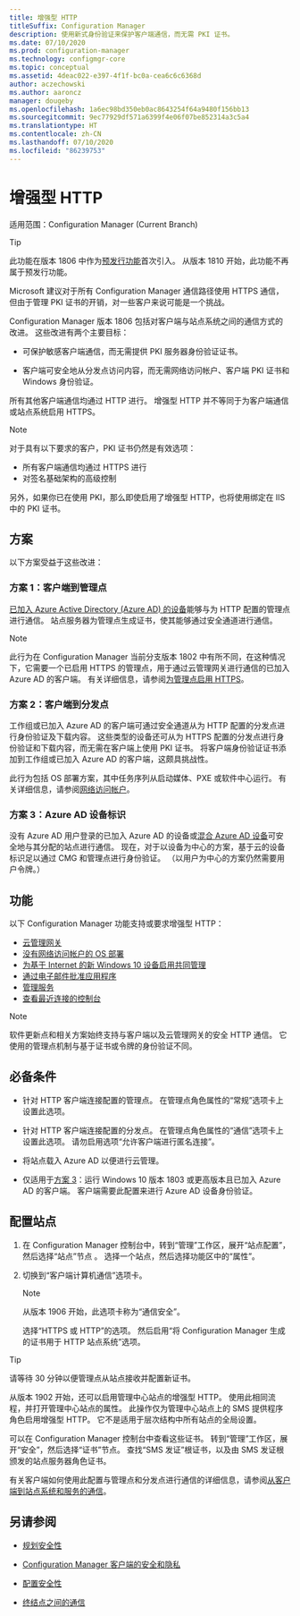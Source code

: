 ```yaml
---
title: 增强型 HTTP
titleSuffix: Configuration Manager
description: 使用新式身份验证来保护客户端通信，而无需 PKI 证书。
ms.date: 07/10/2020
ms.prod: configuration-manager
ms.technology: configmgr-core
ms.topic: conceptual
ms.assetid: 4deac022-e397-4f1f-bc0a-cea6c6c6368d
author: aczechowski
ms.author: aaroncz
manager: dougeby
ms.openlocfilehash: 1a6ec98bd350eb0ac8643254f64a9480f156bb13
ms.sourcegitcommit: 9ec77929df571a6399f4e06f07be852314a3c5a4
ms.translationtype: HT
ms.contentlocale: zh-CN
ms.lasthandoff: 07/10/2020
ms.locfileid: "86239753"
---
```

# <a name="enhanced-http"></a>增强型 HTTP

适用范围：Configuration Manager (Current Branch)

<!--1356889,1358460-->

> [!Tip]  
> 此功能在版本 1806 中作为[预发行功能](../../servers/manage/pre-release-features.md)首次引入。 从版本 1810 开始，此功能不再属于预发行功能。  

Microsoft 建议对于所有 Configuration Manager 通信路径使用 HTTPS 通信，但由于管理 PKI 证书的开销，对一些客户来说可能是一个挑战。

Configuration Manager 版本 1806 包括对客户端与站点系统之间的通信方式的改进。 这些改进有两个主要目标：  

- 可保护敏感客户端通信，而无需提供 PKI 服务器身份验证证书。  

- 客户端可安全地从分发点访问内容，而无需网络访问帐户、客户端 PKI 证书和 Windows 身份验证。  

所有其他客户端通信均通过 HTTP 进行。 增强型 HTTP 并不等同于为客户端通信或站点系统启用 HTTPS。<!-- SCCMDocs issue #1212 -->

> [!Note]  
> 对于具有以下要求的客户，PKI 证书仍然是有效选项：  
>
> - 所有客户端通信均通过 HTTPS 进行  
> - 对签名基础架构的高级控制
>
> 另外，如果你已在使用 PKI，那么即使启用了增强型 HTTP，也将使用绑定在 IIS 中的 PKI 证书。



## <a name="scenarios"></a><a name="bkmk_scenario"></a> 方案

以下方案受益于这些改进：  

### <a name="scenario-1-client-to-management-point"></a><a name="bkmk_scenario1"></a> 方案 1：客户端到管理点

<!--1356889-->
[已加入 Azure Active Directory (Azure AD) 的设备](/azure/active-directory/devices/concept-azure-ad-join)能够与为 HTTP 配置的管理点进行通信。 站点服务器为管理点生成证书，使其能够通过安全通道进行通信。

> [!Note]  
> 此行为在 Configuration Manager 当前分支版本 1802 中有所不同，在这种情况下，它需要一个已启用 HTTPS 的管理点，用于通过云管理网关进行通信的已加入 Azure AD 的客户端。 有关详细信息，请参阅[为管理点启用 HTTPS](../../clients/manage/cmg/certificates-for-cloud-management-gateway.md#bkmk_mphttps)。  

### <a name="scenario-2-client-to-distribution-point"></a><a name="bkmk_scenario2"></a> 方案 2：客户端到分发点

<!--1358228-->
工作组或已加入 Azure AD 的客户端可通过安全通道从为 HTTP 配置的分发点进行身份验证及下载内容。 这些类型的设备还可从为 HTTPS 配置的分发点进行身份验证和下载内容，而无需在客户端上使用 PKI 证书。 将客户端身份验证证书添加到工作组或已加入 Azure AD 的客户端，这颇具挑战性。

此行为包括 OS 部署方案，其中任务序列从启动媒体、PXE 或软件中心运行。 有关详细信息，请参阅[网络访问帐户](accounts.md#network-access-account)。<!--1358278-->

### <a name="scenario-3-azure-ad-device-identity"></a><a name="bkmk_scenario3"></a> 方案 3：Azure AD 设备标识

<!--1358460-->
没有 Azure AD 用户登录的已加入 Azure AD 的设备或[混合 Azure AD 设备](/azure/active-directory/devices/concept-azure-ad-join-hybrid)可安全地与其分配的站点进行通信。 现在，对于以设备为中心的方案，基于云的设备标识足以通过 CMG 和管理点进行身份验证。 （以用户为中心的方案仍然需要用户令牌。）  


## <a name="features"></a>功能

以下 Configuration Manager 功能支持或要求增强型 HTTP：

- [云管理网关](../../clients/manage/cmg/plan-cloud-management-gateway.md)
- [没有网络访问帐户的 OS 部署](../../../osd/plan-design/planning-considerations-for-automating-tasks.md#enhanced-http)
- [为基于 Internet 的新 Windows 10 设备启用共同管理](../../../comanage/tutorial-co-manage-new-devices.md)
- [通过电子邮件批准应用程序](../../../apps/deploy-use/app-approval.md#bkmk_email-approve)
- [管理服务](../../../develop/adminservice/overview.md)
- [查看最近连接的控制台](../../servers/manage/admin-console.md#bkmk_viewconnected)

> [!Note]  
> 软件更新点和相关方案始终支持与客户端以及云管理网关的安全 HTTP 通信。 它使用的管理点机制与基于证书或令牌的身份验证不同。<!-- SCCMDocs issue #1148 -->


## <a name="prerequisites"></a>必备条件  

- 针对 HTTP 客户端连接配置的管理点。 在管理点角色属性的“常规”选项卡上设置此选项。  

- 针对 HTTP 客户端连接配置的分发点。 在管理点角色属性的“通信”选项卡上设置此选项。 请勿启用选项“允许客户端进行匿名连接”。  

- 将站点载入 Azure AD 以便进行云管理。  

- 仅适用于[方案 3](#bkmk_scenario3)：运行 Windows 10 版本 1803 或更高版本且已加入 Azure AD 的客户端。 客户端需要此配置来进行 Azure AD 设备身份验证。<!-- SCCMDocs issue 1126 -->


## <a name="configure-the-site"></a>配置站点

1. 在 Configuration Manager 控制台中，转到“管理”工作区，展开“站点配置”，然后选择“站点”节点  。 选择一个站点，然后选择功能区中的“属性”。  

2. 切换到“客户端计算机通信”选项卡。

    > [!Note]
    > 从版本 1906 开始，此选项卡称为“通信安全”。<!-- SCCMDocs#1645 -->  

    选择“HTTPS 或 HTTP”的选项。 然后启用“将 Configuration Manager 生成的证书用于 HTTP 站点系统”选项。

> [!Tip]
> 请等待 30 分钟以便管理点从站点接收并配置新证书。

<!--3798957-->
从版本 1902 开始，还可以启用管理中心站点的增强型 HTTP。 使用此相同流程，并打开管理中心站点的属性。 此操作仅为管理中心站点上的 SMS 提供程序角色启用增强型 HTTP。 它不是适用于层次结构中所有站点的全局设置。

可以在 Configuration Manager 控制台中查看这些证书。 转到“管理”工作区，展开“安全”，然后选择“证书”节点。 查找“SMS 发证”根证书，以及由 SMS 发证根颁发的站点服务器角色证书。

有关客户端如何使用此配置与管理点和分发点进行通信的详细信息，请参阅[从客户端到站点系统和服务的通信](communications-between-endpoints.md#Planning_Client_to_Site_System)。


## <a name="see-also"></a>另请参阅

- [规划安全性](../security/plan-for-security.md)  

- [Configuration Manager 客户端的安全和隐私](../../clients/deploy/plan/security-and-privacy-for-clients.md)  

- [配置安全性](../security/configure-security.md)  

- [终结点之间的通信](communications-between-endpoints.md)  
